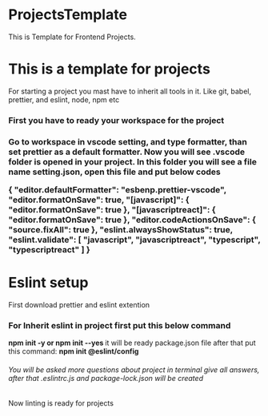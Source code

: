 # ProjectsTemplate
This is Template for Frontend Projects.

<h1> This is a template for projects </h1>
<p>For starting a project you mast have to inherit all tools in it. Like git, babel, prettier, and eslint, node, npm etc</p>
<h3> First you have to ready your workspace for the project<h3>
<p> Go to workspace in vscode setting, and type formatter, than set prettier as a default formatter. Now you will see .vscode folder is opened in your project. In this folder you will see a file name setting.json, open this file and put below codes</p>
  <b>
        {
        "editor.defaultFormatter": "esbenp.prettier-vscode",
        "editor.formatOnSave": true,
        "[javascript]": {
          "editor.formatOnSave": true
        },
        "[javascriptreact]": {
          "editor.formatOnSave": true
        },
        "editor.codeActionsOnSave": {
          "source.fixAll": true
        },
        "eslint.alwaysShowStatus": true,
        "eslint.validate": [
          "javascript",
          "javascriptreact",
          "typescript",
          "typescriptreact"
        ]
      }
  </b>
 <h1>Eslint setup</h1>
  <p> First download prettier and eslint extention </p>
  
<h3> For Inherit eslint in project first put this below command</h3>
  
<b>  npm init -y or npm init --yes  </b>
it will be ready package.json file
after that put this command:
<b> npm init @eslint/config </b>  
<h6> You will be asked more questions about project in terminal give all answers, after that .eslintrc.js and package-lock.json will be created </h6>
<footer> Now linting is ready for projects</footer>



